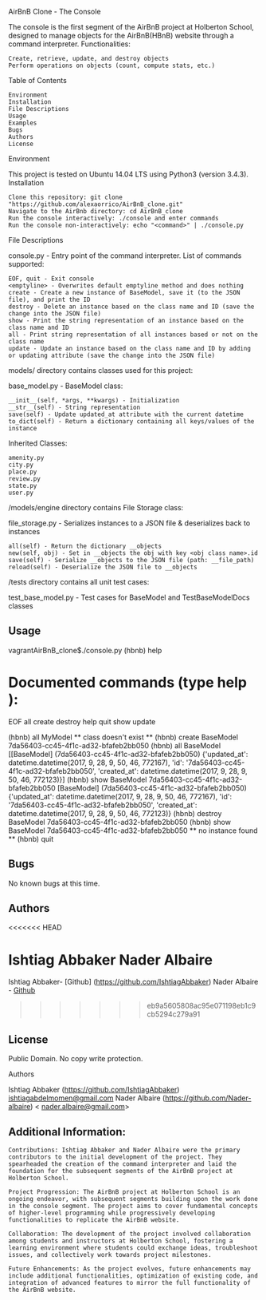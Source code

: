 AirBnB Clone - The Console

The console is the first segment of the AirBnB project at Holberton School, designed to manage objects for the AirBnB(HBnB) website through a command interpreter.
Functionalities:

    Create, retrieve, update, and destroy objects
    Perform operations on objects (count, compute stats, etc.)

Table of Contents

    Environment
    Installation
    File Descriptions
    Usage
    Examples
    Bugs
    Authors
    License

Environment

This project is tested on Ubuntu 14.04 LTS using Python3 (version 3.4.3).
Installation

    Clone this repository: git clone "https://github.com/alexaorrico/AirBnB_clone.git"
    Navigate to the AirBnb directory: cd AirBnB_clone
    Run the console interactively: ./console and enter commands
    Run the console non-interactively: echo "<command>" | ./console.py


File Descriptions

console.py - Entry point of the command interpreter.
List of commands supported:

    EOF, quit - Exit console
    <emptyline> - Overwrites default emptyline method and does nothing
    create - Create a new instance of BaseModel, save it (to the JSON file), and print the ID
    destroy - Delete an instance based on the class name and ID (save the change into the JSON file)
    show - Print the string representation of an instance based on the class name and ID
    all - Print string representation of all instances based or not on the class name
    update - Update an instance based on the class name and ID by adding or updating attribute (save the change into the JSON file)

models/ directory contains classes used for this project:

base_model.py - BaseModel class:

    __init__(self, *args, **kwargs) - Initialization
    __str__(self) - String representation
    save(self) - Update updated_at attribute with the current datetime
    to_dict(self) - Return a dictionary containing all keys/values of the instance

Inherited Classes:

    amenity.py
    city.py
    place.py
    review.py
    state.py
    user.py

/models/engine directory contains File Storage class:

file_storage.py - Serializes instances to a JSON file & deserializes back to instances

    all(self) - Return the dictionary __objects
    new(self, obj) - Set in __objects the obj with key <obj class name>.id
    save(self) - Serialize __objects to the JSON file (path: __file_path)
    reload(self) - Deserialize the JSON file to __objects

/tests directory contains all unit test cases:

test_base_model.py - Test cases for BaseModel and TestBaseModelDocs classes
## Usage
vagrantAirBnB_clone$./console.py
(hbnb) help

Documented commands (type help <topic>):
========================================
EOF  all  create  destroy  help  quit  show  update

(hbnb) all MyModel
** class doesn't exist **
(hbnb) create BaseModel
7da56403-cc45-4f1c-ad32-bfafeb2bb050
(hbnb) all BaseModel
[[BaseModel] (7da56403-cc45-4f1c-ad32-bfafeb2bb050) {'updated_at': datetime.datetime(2017, 9, 28, 9, 50, 46, 772167), 'id': '7da56403-cc45-4f1c-ad32-bfafeb2bb050', 'created_at': datetime.datetime(2017, 9, 28, 9, 50, 46, 772123)}]
(hbnb) show BaseModel 7da56403-cc45-4f1c-ad32-bfafeb2bb050
[BaseModel] (7da56403-cc45-4f1c-ad32-bfafeb2bb050) {'updated_at': datetime.datetime(2017, 9, 28, 9, 50, 46, 772167), 'id': '7da56403-cc45-4f1c-ad32-bfafeb2bb050', 'created_at': datetime.datetime(2017, 9, 28, 9, 50, 46, 772123)}
(hbnb) destroy BaseModel 7da56403-cc45-4f1c-ad32-bfafeb2bb050
(hbnb) show BaseModel 7da56403-cc45-4f1c-ad32-bfafeb2bb050
** no instance found **
(hbnb) quit



## Bugs
No known bugs at this time. 

## Authors
<<<<<<< HEAD

Ishtiag Abbaker
Nader Albaire
=======
Ishtiag Abbaker- [Github]  (https://github.com/IshtiagAbbaker) 
Nader Albaire - [Github](https://github.com/Nader-Albaire)
>>>>>>> eb9a5605808ac95e071198eb1c9cb5294c279a91
## License
Public Domain. No copy write protection. 

Authors

Ishtiag Abbaker (https://github.com/IshtiagAbbaker) <ishtiagabdelmomen@gmail.com>
Nader Albaire (https://github.com/Nader-albaire) < nader.albaire@gmail.com>

## Additional Information:

    Contributions: Ishtiag Abbaker and Nader Albaire were the primary contributors to the initial development of the project. They spearheaded the creation of the command interpreter and laid the foundation for the subsequent segments of the AirBnB project at Holberton School.

    Project Progression: The AirBnB project at Holberton School is an ongoing endeavor, with subsequent segments building upon the work done in the console segment. The project aims to cover fundamental concepts of higher-level programming while progressively developing functionalities to replicate the AirBnB website.

    Collaboration: The development of the project involved collaboration among students and instructors at Holberton School, fostering a learning environment where students could exchange ideas, troubleshoot issues, and collectively work towards project milestones.

    Future Enhancements: As the project evolves, future enhancements may include additional functionalities, optimization of existing code, and integration of advanced features to mirror the full functionality of the AirBnB website.
